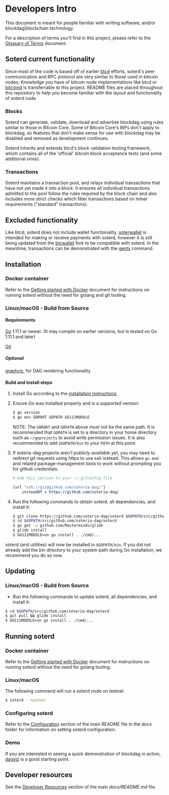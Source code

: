 Developers Intro
===

This document is meant for people familiar with writing software, and/or blockdag|blockchain technology.

For a description of terms you'll find in this project, please refer to the [Glossary of Terms](glossary_of_terms.md) document.

## Soterd current functionality 

Since most of the code is based off of earlier [btcd](https://github.com/btcsuite/btcd) efforts, soterd's peer communication and RPC protocol are very similar to those used in bitcoin nodes; Knowledge you have of bitcoin node implementations like btcd or [bitcoind](https://github.com/bitcoin/bitcoin) is transferrable to this project. README files are placed throughout this repository to help you become familiar with the layout and functionality of soterd code.

### Blocks
 
Soterd can generate, validate, download and advertise blockdag using rules similar to those in Bitcoin Core. Some of Bitcoin Core's BIPs don't apply to  blockdag, so features that don't make sense for use with  blockdag may be disabled and removed as development continues.

Soterd inherits and extends btcd's block validation testing framework, which contains all of the 'official' bitcoin block acceptance tests (and some additional ones). 

### Transactions

Soterd maintains a transaction pool, and relays individual transactions that have not yet made it into a block. It ensures all individual transactions admitted to the pool follow the rules required by the block chain and also includes more strict checks which filter transactions based on miner requirements ("standard" transactions).

## Excluded functionality

Like btcd, soterd does not include wallet functionality. [soterwallet](https://github.com/soteria-dag/soterwallet) is intended for making or receive payments with soterd, however it is still being updated from the [btcwallet](https://github.com/btcsuite/btcwallet) fork to be compatible with soterd. In the meantime, transactions can be demonstrated with the [gentx](https://github.com/soteria-dag/soter-tools/cmd/gentx/README.md) command. 


## Installation

### Docker container

Refer to the [Getting started with Docker](getting_started_docker.md) document for instructions on running soterd without the need for golang and git tooling.

### Linux/macOS - Build from Source

#### Requirements

[Go](http://golang.org) 1.11.1 or newer. (It may compile on earlier versions, but is tested on Go 1.11.1 and later)

[Git](https://git-scm.com/)

##### Optional

[graphviz](https://graphviz.org/), for DAG rendering functionality

#### Build and install steps

1. Install Go according to the [installation instructions](http://golang.org/doc/install)

2. Ensure Go was installed properly and is a supported version:

    ```bash
    $ go version
    $ go env GOROOT GOPATH GO111MODULE
    ```

    NOTE: The `GOROOT` and `GOPATH` above _must not_ be the same path.  It is
    recommended that `GOPATH` is set to a directory in your home directory such as
    `~/goprojects` to avoid write permission issues. It is also recommended to add
    `$GOPATH/bin` to your `PATH` at this point.

3. If soteria-dag projects _aren't publicly available yet_, you may need to redirect git requests using https to use ssh instead. This allows `go mod` and related package-management tools to work without prompting you for github credentials.

    ```bash
    # Add this section to your ~/.gitconfig file

    [url "ssh://git@github.com/soteria-dag/"]
        insteadOf = https://github.com/soteria-dag/
    ```

4. Run the following commands to obtain soterd, all dependencies, and install it:

    ```bash
    $ git clone https://github.com/soteria-dag/soterd $GOPATH/src/github.com/soteria-dag/soterd
    $ cd $GOPATH/src/github.com/soteria-dag/soterd
    $ go get -u github.com/Masterminds/glide
    $ glide install
    $ GO111MODULE=on go install . ./cmd/...
    ```

soterd (and utilities) will now be installed in `$GOPATH/bin`.  If you did not already add the _bin_ directory to your system path during Go installation, we recommend you do so now.


## Updating

### Linux/macOS - Build from Source

- Run the following commands to update soterd, all dependencies, and install it:

```bash
$ cd $GOPATH/src/github.com/soteria-dag/soterd
$ git pull && glide install
$ GO111MODULE=on go install . ./cmd/...
```

## Running soterd

### Docker container

Refer to the [Getting started with Docker](getting_started_docker.md) document for instructions on running soterd without the need for golang tooling.

### Linux/macOS

The following command will run a soterd node on testnet

```bash
$ soterd --testnet
```

### Configuring soterd

Refer to the [Configuration](README.md#Configuration) section of the main README file in the _docs_ folder for information on setting soterd configuration.

### Demo
If you are interested in seeing a quick demonstration of blockdag in action, [dagviz](../cmd/dagviz/README.md) is a good starting point.


## Developer resources

See the [Developer Resources](README.md#DeveloperResources) section of the main _docs/README.md_ file.
